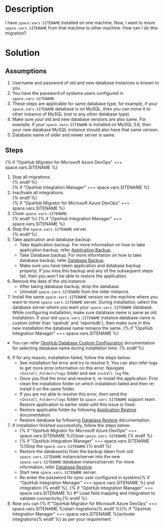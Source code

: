 # Description

I have <code class="expression">space.vars.SITENAME</code> installed on one machine. Now, I want to move <code class="expression">space.vars.SITENAME</code> from that machine to other machine. How can I do this migration?

# Solution

## Assumptions

1. Username and password of old and new database instances is known to you.  
2. You have the password of systems users configured in <code class="expression">space.vars.SITENAME</code>.  
3. These steps are applicable for same database type, for example, if your <code class="expression">space.vars.SITENAME</code> database is on MySQL, then you can move it to other instance of MySQL (not to any other database type).  
4. Make sure your old and new database versions are also same. For example, if your <code class="expression">space.vars.SITENAME</code> is installed on MySQL 5.6, then your new database MySQL instance should also have that same version.  
5. Database name of older and newer server is same.  

## Steps

{% if "OpsHub Migrator for Microsoft Azure DevOps" === space.vars.SITENAME %}  
1. Stop all migrations.  
{% endif %}   
{% if "OpsHub Integration Manager" === space.vars.SITENAME %}  
1. Inactivate all integrations.  
{% endif %}  
{% if "OpsHub Migrator for Microsoft Azure DevOps" === space.vars.SITENAME %}
2. Close <code class="expression">space.vars.SITENAME</code>.  
{% endif %}
{% if "OpsHub Integration Manager" === space.vars.SITENAME %}
2. Stop the <code class="expression">space.vars.SITENAME</code> server.  
{% endif %}
3. Take application and database backup:
   * Take Application backup. For more information on how to take application backup, refer [Application Backup](../../../manage/upgrade/taking-application-backup.md#application-backup).
   * Take Database backup. For more information on how to take database backup, refer [Database Backup](../../../manage/upgrade/taking-application-backup.md#database-backup). 
   * Make sure you have taken application and database backup properly. If you miss this backup and any of the subsequent steps fail, then you won't be able to restore the application.
4. Remove the data of the old instance:
   * After taking database backup, drop the database.
   * Uninstall <code class="expression">space.vars.SITENAME</code> from the older instance.
5. Install the same <code class="expression">space.vars.SITENAME</code> version on the machine where you want to move <code class="expression">space.vars.SITENAME</code> server. During installation, select the database server where you want your <code class="expression">space.vars.SITENAME</code> database. While configuring installation, make sure database name is same as old installation. If your old <code class="expression">space.vars.SITENAME</code> instance database name is custom (other than 'opshub' and 'reportsdb'), then make sure in this new installation the database name remains the same.
{% if "OpsHub Integration Manager" === space.vars.SITENAME %}  
* You can refer [OpsHub Database Custom Configuration](../../../getting-started/installation.md#opshub-database-custom-configuration)  documentation for selecting database name during installation time. 
{% endif %}
6. If for any reason, installation failed, follow the steps below:  
   * See installation fail error and try to resolve it. You can also refer logs to get more error information on this error. Navigate `<Install_Folder>/logs` folder and see `install.log` file.  
   * Once you find the error and resolve it, re-install the application. First clean the installation folder on which installation failed and then re-install it on the same folder.  
   * If you are not able to resolve this error, then send the `<Install_Folder>/logs` folder to <code class="expression">space.vars.SITENAME</code> support team. Restore application to earlier state until this issue is fixed:
   * Restore applicable folder by following [Application Restore](../../../manage/upgrade/taking-application-backup.md#application-restore) documentation.
   * Restore database by following [Database Restore](../../../manage/upgrade/taking-application-backup.md#database-restore) documentation.  
7. If installation finished successfully, follow the steps below:
   * {% if "OpsHub Migrator for Microsoft Azure DevOps" === space.vars.SITENAME %}Close <code class="expression">space.vars.SITENAME</code>.{% endif %}
   * {% if "OpsHub Integration Manager" === space.vars.SITENAME %}Stop the <code class="expression">space.vars.SITENAME</code>.{% endif %}
   * Restore the database(s) from the backup taken from old <code class="expression">space.vars.SITENAME</code> instance/server into the new <code class="expression">space.vars.SITENAME</code> database instance/server. For more information, refer [Database Restore](../../../manage/upgrade/taking-application-backup.md#database-restore).
   * Start new <code class="expression">space.vars.SITENAME</code> server.
   * Re-enter the password for sync user configured in systems{% if "OpsHub Integration Manager" === space.vars.SITENAME %} and integration {% endif %}.
   {% if "OpsHub Integration Manager" === space.vars.SITENAME %} #* Load field mapping and integration to validate connectivity.{% endif %}
8. Now you can {% if "OpsHub Migrator for Microsoft Azure DevOps" === space.vars.SITENAME %}start migrations{% endif %}{% if "OpsHub Integration Manager" === space.vars.SITENAME %}activate integrations{% endif %} as per your requirement.